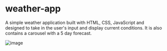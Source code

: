 # weather-app

A simple weather application built with HTML, CSS, JavaScript and designed to take in the user's input and display current conditions. It is also contains a carousel with a 5 day forecast.

![image](https://user-images.githubusercontent.com/64458077/114325514-576ece80-9ae5-11eb-8a53-fdac069d5ff0.png)
